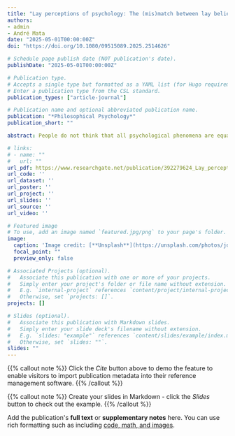 ```yaml
---
title: "Lay perceptions of psychology: The (mis)match between lay beliefs and explanatory stances"
authors:
- admin
- André Mata
date: "2025-05-01T00:00:00Z"
doi: "https://doi.org/10.1080/09515089.2025.2514626"

# Schedule page publish date (NOT publication's date).
publishDate: "2025-05-01T00:00:00Z"

# Publication type.
# Accepts a single type but formatted as a YAML list (for Hugo requirements).
# Enter a publication type from the CSL standard.
publication_types: ["article-journal"]

# Publication name and optional abbreviated publication name.
publication: "*Philosophical Psychology*"
publication_short: ""

abstract: People do not think that all psychological phenomena are equally explainable through science: Psychological phenomena associated with a high first-person subjective experience (henceforth, FPSE; i.e. associated with a strong phenomenological experience) are considered less scientifically explainable than low-FPSE psychological phenomena (i.e. those lacking such phenomenological quality). We contrast two possible accounts for this finding - 1) a generalized tendency to consider high-FPSE phenomena less explainable through science, and 2) a tendency to evoke a specific type of scientific explanation, more closely aligned with people’s beliefs about the nature of low-FPSE phenomena, that makes those phenomena be perceived as more explainable by science. Across two studies, participants considered different explanatory stances (as posited in the philosophy of mind literature - intentional, design/functional, and physical/implementational) and reported the extent to which these could explain low- and high-FPSE phenomena. In Study 1, participants considered low-FPSE phenomena more explainable, and rated implementational explanations as better than intentional ones (but these did not interact). In Study 2, intentional and implementational explanations were deemed more appropriate to address high- and low-FPSE phenomena, respectively. Taken together, these results may suggest that both accounts can accommodate the higher explainability beliefs of low-FPSE phenomena, and that the fit between the characteristics of the explanation and of the phenomenon is considered when people are looking for the best scientific explanation.

# links:
# - name: ""
#   url: ""
url_pdf: https://www.researchgate.net/publication/392279624_Lay_perceptions_of_psychology_the_mismatch_between_lay_beliefs_and_explanatory_stances
url_code: ''
url_dataset: ''
url_poster: ''
url_project: ''
url_slides: ''
url_source: ''
url_video: ''

# Featured image
# To use, add an image named `featured.jpg/png` to your page's folder. 
image:
  caption: 'Image credit: [**Unsplash**](https://unsplash.com/photos/jdD8gXaTZsc)'
  focal_point: ""
  preview_only: false

# Associated Projects (optional).
#   Associate this publication with one or more of your projects.
#   Simply enter your project's folder or file name without extension.
#   E.g. `internal-project` references `content/project/internal-project/index.md`.
#   Otherwise, set `projects: []`.
projects: []

# Slides (optional).
#   Associate this publication with Markdown slides.
#   Simply enter your slide deck's filename without extension.
#   E.g. `slides: "example"` references `content/slides/example/index.md`.
#   Otherwise, set `slides: ""`.
slides: ""
---
```


{{% callout note %}}
Click the *Cite* button above to demo the feature to enable visitors to import publication metadata into their reference management software.
{{% /callout %}}

{{% callout note %}}
Create your slides in Markdown - click the *Slides* button to check out the example.
{{% /callout %}}

Add the publication's **full text** or **supplementary notes** here. You can use rich formatting such as including [code, math, and images](https://docs.hugoblox.com/content/writing-markdown-latex/).
